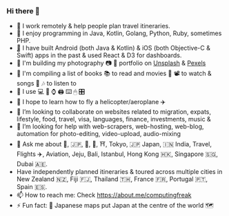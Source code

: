 ### Hi there 👋

- 🔭 I work remotely & help people plan travel itineraries.
- 🌱 I enjoy programming in Java, Kotlin, Golang, Python, Ruby, sometimes PHP.
- ̨📲 I have built Android (both Java & Kotlin) & iOS (both Objective-C & Swift) apps in the past & used React & D3 for dashboards.
- 💈 I'm building my photography 📷 📸 portfolio on [Unsplash](https://unsplash.com/@computingfreak) & [Pexels](https://pexels.com/@computingfreak)
- 🚧 I'm compiling a list of books 📚 to read and movies 🎥 📽 to watch & songs 🎵 🎶 to listen to
- 🧿 I use 💻 📱 ⌚️ 🖨 ⌨️ 🖱 🎛
- 🚁 I hope to learn how to fly a helicopter/aeroplane ✈️
- 👯 I’m looking to collaborate on websites related to migration, expats, lifestyle, food, travel, visa, languages, finance, investments, music &
- 🤔 I’m looking for help with web-scrapers, web-hosting, web-blog, automation for photo-editing, video-upload, audio-mixing
- 💬 Ask me about 🍱, 🇯🇵, 🗼, 🗻, ⛩, Tokyo, 🇯🇵 Japan, 🇮🇳 India, Travel, Flights ✈️, Aviation, Jeju, Bali, Istanbul, Hong Kong 🇭🇰, Singapore 🇸🇬, Dubai 🇦🇪.
- Have independently planned itineraries & toured across multiple cities in New Zealand 🇳🇿, Fiji 🇫🇯, Thailand 🇹🇭, France 🇫🇷, Portugal 🇵🇹, Spain 🇪🇸.
- 📫 How to reach me: Check https://about.me/computingfreak
- ⚡ Fun fact: 🗾 Japanese maps put Japan at the centre of the world 🗺

